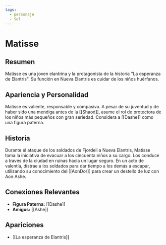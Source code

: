 ```yaml
---
tags:
  - personaje
  - Sel
---
```


# Matisse

## Resumen
Matisse es una joven elantrina y la protagonista de la historia "La esperanza de Elantris". Su función en Nueva Elantris es cuidar de los niños huérfanos.

## Apariencia y Personalidad
Matisse es valiente, responsable y compasiva. A pesar de su juventud y de haber sido una mendiga antes de la [[Shaod]], asume el rol de protectora de los niños más pequeños con gran seriedad. Considera a [[Dashe]] como una figura paterna.

## Historia
Durante el ataque de los soldados de Fjordell a Nueva Elantris, Matisse toma la iniciativa de evacuar a los cincuenta niños a su cargo. Los conduce a través de la ciudad en ruinas hacia un lugar seguro. En un acto de valentía, distrae a los soldados para dar tiempo a los demás a escapar, utilizando su conocimiento del [[AonDor]] para crear un destello de luz con Aon Ashe.

## Conexiones Relevantes
* **Figura Paterna:** [[Dashe]]
* **Amigos:** [[Ashe]]

## Apariciones
* [[La esperanza de Elantris]]
